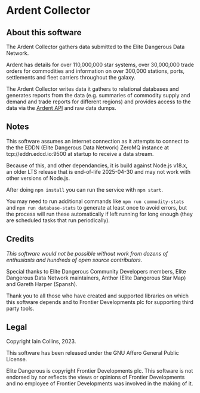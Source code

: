 # Ardent Collector

## About this software

The Ardent Collector gathers data submitted to the Elite Dangerous Data Network.

Ardent has details for over 110,000,000 star systems, over 30,000,000 trade 
orders for commodities and information on over 300,000 stations, ports, 
settlements and fleet carriers throughout the galaxy.

The Ardent Collector writes data it gathers to relational databases and 
generates reports from the data (e.g. summaries of commodity supply and demand 
and trade reports for different regions) and provides access to the data via 
the [Ardent API](https://github.com/iaincollins/ardent-api) and raw data dumps.

## Notes

This software assumes an internet connection as it attempts to connect to the 
the EDDN (Elite Dangerous Data Network) ZeroMQ instance at 
tcp://eddn.edcd.io:9500 at startup to receive a data stream.

Because of this, and other dependancies, it is build against Node.js v18.x,
an older LTS release that is end-of-life 2025-04-30 and may not work with 
other versions of Node.js.

After doing `npm install` you can run the service with `npm start`.

You may need to run additional commands like `npm run commodity-stats` and 
`npm run database-stats` to generate at least once to avoid errors, but the 
process will run these automatically if left running for long enough (they 
are scheduled tasks that run periodically).

## Credits

_This software would not be possible without work from dozens of enthusiasts 
and hundreds of open source contributors._

Special thanks to Elite Dangerous Community Developers members, Elite 
Dangerous Data Network maintainers, Anthor (Elite Dangerous Star Map) 
and Gareth Harper (Spansh).

Thank you to all those who have created and supported libraries on which this 
software depends and to Frontier Developments plc for supporting third party 
tools.

## Legal

Copyright Iain Collins, 2023.

This software has been released under the GNU Affero General Public License.

Elite Dangerous is copyright Frontier Developments plc. This software is 
not endorsed by nor reflects the views or opinions of Frontier Developments and 
no employee of Frontier Developments was involved in the making of it.
